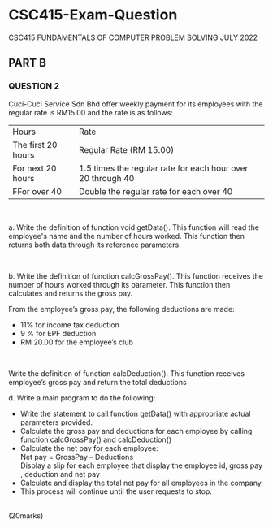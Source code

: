 # CSC415-Exam-Question
CSC415 FUNDAMENTALS OF COMPUTER PROBLEM SOLVING JULY 2022


<h2>PART B</h2>

<h3>QUESTION 2</h3>
<p>Cuci-Cuci Service Sdn Bhd offer weekly payment for its employees with the regular rate is
RM15.00 and the rate is as follows:</p>


<table style="width:100%">
  <tr>
    <td>Hours</td>
    <td>Rate</td>

  </tr>
  <tr>
    <td>The first 20 hours</td>
    <td>Regular Rate (RM 15.00)</td>
  </tr>
  <tr>
    <td>For next 20 hours</td>
    <td>1.5 times the regular rate for each hour over 20 through 40</td>
  </tr>
  <tr>
    <td>FFor over 40 </td>
    <td>Double the regular rate for each over 40</td>
  </tr>
</table><br>

<p> a. Write the definition of function void getData(). This function will read the employee's
name and the number of hours worked. This function then returns both data through its
reference parameters.</p><br>

<p> b. Write the definition of function calcGrossPay(). This function receives the number of
hours worked through its parameter. This function then calculates and returns the gross
pay.</p>

<p> From the employee’s gross pay, the following deductions are made: </p>


<ul>
  <li>11% for income tax deduction</li>
  <li>9 % for EPF deduction</li>
  <li>RM 20.00 for the employee’s club
</li>
</ul><br>

Write the definition of function calcDeduction(). This function receives employee’s
gross pay and return the total deductions

d. Write a main program to do the following:
<br>

<ul>
  <li>Write the statement to call function getData() with appropriate actual parameters
provided.</li>
  <li>Calculate the gross pay and deductions for each employee by calling function
calcGrossPay() and calcDeduction()</li>
  <li>Calculate the net pay for each employee:<br>
Net pay = GrossPay – Deductions</li>
</li>Display a slip for each employee that display the employee id, gross pay , deduction
and net pay</li>
<li>Calculate and display the total net pay for all employees in the company. </li>
<li>This process will continue until the user requests to stop.
</li>
</ul>

<br>
(20marks)

